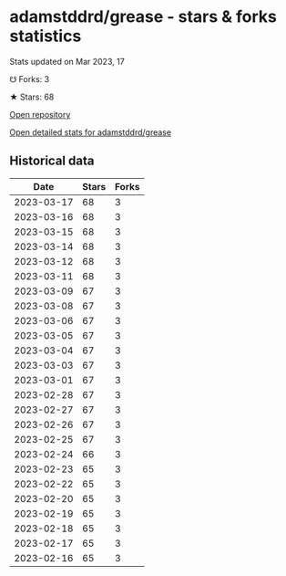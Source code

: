 # adamstddrd/grease - stars & forks statistics

Stats updated on Mar 2023, 17

☋ Forks: 3

★ Stars: 68

[Open repository](https://github.com/adamstddrd/grease)

[Open detailed stats for adamstddrd/grease](https://reviewgithub.com/rep/adamstddrd/grease)

## Historical data
| Date | Stars | Forks |
|------|-------|-------|
| 2023-03-17 | 68 | 3 | 
| 2023-03-16 | 68 | 3 | 
| 2023-03-15 | 68 | 3 | 
| 2023-03-14 | 68 | 3 | 
| 2023-03-12 | 68 | 3 | 
| 2023-03-11 | 68 | 3 | 
| 2023-03-09 | 67 | 3 | 
| 2023-03-08 | 67 | 3 | 
| 2023-03-06 | 67 | 3 | 
| 2023-03-05 | 67 | 3 | 
| 2023-03-04 | 67 | 3 | 
| 2023-03-03 | 67 | 3 | 
| 2023-03-01 | 67 | 3 | 
| 2023-02-28 | 67 | 3 | 
| 2023-02-27 | 67 | 3 | 
| 2023-02-26 | 67 | 3 | 
| 2023-02-25 | 67 | 3 | 
| 2023-02-24 | 66 | 3 | 
| 2023-02-23 | 65 | 3 | 
| 2023-02-22 | 65 | 3 | 
| 2023-02-20 | 65 | 3 | 
| 2023-02-19 | 65 | 3 | 
| 2023-02-18 | 65 | 3 | 
| 2023-02-17 | 65 | 3 | 
| 2023-02-16 | 65 | 3 | 

